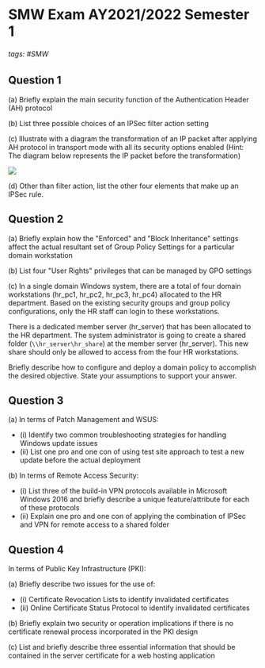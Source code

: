 # SMW Exam AY2021/2022 Semester 1

###### tags: #SMW

## Question 1
(a) Briefly explain the main security function of the Authentication Header (AH) protocol

(b) List three possible choices of an IPSec filter action setting

(c) Illustrate with a diagram the transformation of an IP packet after applying AH protocol in transport mode with all its security options enabled (Hint: The diagram below represents the IP packet before the transformation)

![](https://i.imgur.com/sHhWsOL.png)

(d) Other than filter action, list the other four elements that make up an IPSec rule.

## Question 2
(a) Briefly explain how the "Enforced" and "Block Inheritance" settings affect the actual resultant set of Group Policy Settings for a particular domain workstation

(b) List four "User Rights" privileges that can be managed by GPO settings

(c) In a single domain Windows system, there are a total of four domain workstations (hr_pc1, hr_pc2, hr_pc3, hr_pc4) allocated to the HR department. Based on the existing security groups and group policy configurations, only the HR staff can login to these workstations.

There is a dedicated member server (hr_server) that has been allocated to the HR department. The system administrator is going to create a shared folder (`\\hr_server\hr_share`) at the member server (hr_server). This new share should only be allowed to access from the four HR workstations.

Briefly describe how to configure and deploy a domain policy to accomplish the desired objective. State your assumptions to support your answer.

## Question 3
(a) In terms of Patch Management and WSUS:
- (i) Identify two common troubleshooting strategies for handling Windows update issues
- (ii) List one pro and one con of using test site approach to test a new update before the actual deployment

(b) In terms of Remote Access Security:
- (i) List three of the build-in VPN protocols available in Microsoft Windows 2016 and briefly describe a unique feature/attribute for each of these protocols
- (ii) Explain one pro and one con of applying the combination of IPSec and VPN for remote access to a shared folder

## Question 4
In terms of Public Key Infrastructure (PKI):

(a)  Briefly describe two issues for the use of:
- (i) Certificate Revocation Lists to identify invalidated certificates
- (ii) Online Certificate Status Protocol to identify invalidated certificates

(b) Briefly explain two security or operation implications if there is no certificate renewal process incorporated in the PKI design

(c) List and briefly describe three essential information that should be contained in the server certificate for a web hosting application